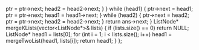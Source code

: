ptr = ptr->next;
head2 = head2->next;
}
}
while (head1)
{
ptr->next = head1;
ptr = ptr->next;
head1 = head1->next;
}
while (head2)
{
ptr->next = head2;
ptr = ptr->next;
head2 = head2->next;
}
return ans->next;
}
ListNode* mergeKLists(vector<ListNode*>& lists)
{
if (lists.size() == 0)
return NULL;
ListNode* head1 = lists[0];
for (int i = 1; i < lists.size(); i++)
head1 = mergeTwoList(head1, lists[i]);
return head1;
}
};